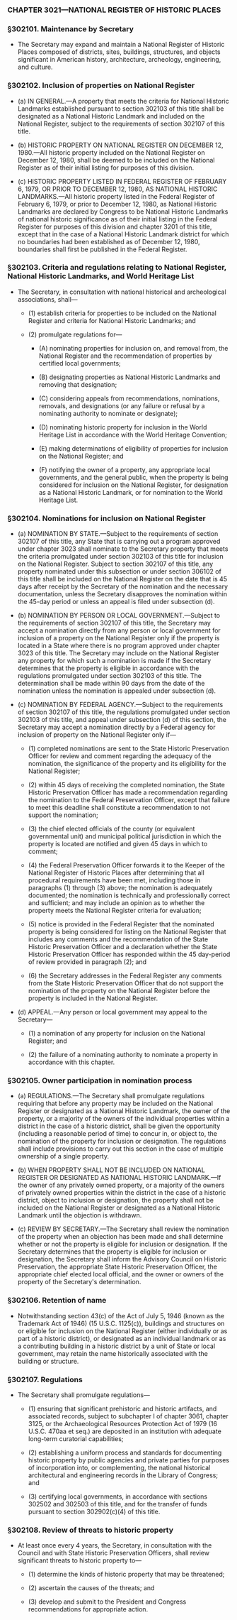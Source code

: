 ### **CHAPTER 3021—NATIONAL REGISTER OF HISTORIC PLACES**

### §302101. Maintenance by Secretary
* The Secretary may expand and maintain a National Register of Historic Places composed of districts, sites, buildings, structures, and objects significant in American history, architecture, archeology, engineering, and culture.

### §302102. Inclusion of properties on National Register
* (a) IN GENERAL.—A property that meets the criteria for National Historic Landmarks established pursuant to section 302103 of this title shall be designated as a National Historic Landmark and included on the National Register, subject to the requirements of section 302107 of this title.

* (b) HISTORIC PROPERTY ON NATIONAL REGISTER ON DECEMBER 12, 1980.—All historic property included on the National Register on December 12, 1980, shall be deemed to be included on the National Register as of their initial listing for purposes of this division.

* (c) HISTORIC PROPERTY LISTED IN FEDERAL REGISTER OF FEBRUARY 6, 1979, OR PRIOR TO DECEMBER 12, 1980, AS NATIONAL HISTORIC LANDMARKS.—All historic property listed in the Federal Register of February 6, 1979, or prior to December 12, 1980, as National Historic Landmarks are declared by Congress to be National Historic Landmarks of national historic significance as of their initial listing in the Federal Register for purposes of this division and chapter 3201 of this title, except that in the case of a National Historic Landmark district for which no boundaries had been established as of December 12, 1980, boundaries shall first be published in the Federal Register.

### §302103. Criteria and regulations relating to National Register, National Historic Landmarks, and World Heritage List
* The Secretary, in consultation with national historical and archeological associations, shall—

  * (1) establish criteria for properties to be included on the National Register and criteria for National Historic Landmarks; and

  * (2) promulgate regulations for—

    * (A) nominating properties for inclusion on, and removal from, the National Register and the recommendation of properties by certified local governments;

    * (B) designating properties as National Historic Landmarks and removing that designation;

    * (C) considering appeals from recommendations, nominations, removals, and designations (or any failure or refusal by a nominating authority to nominate or designate);

    * (D) nominating historic property for inclusion in the World Heritage List in accordance with the World Heritage Convention;

    * (E) making determinations of eligibility of properties for inclusion on the National Register; and

    * (F) notifying the owner of a property, any appropriate local governments, and the general public, when the property is being considered for inclusion on the National Register, for designation as a National Historic Landmark, or for nomination to the World Heritage List.

### §302104. Nominations for inclusion on National Register
* (a) NOMINATION BY STATE.—Subject to the requirements of section 302107 of this title, any State that is carrying out a program approved under chapter 3023 shall nominate to the Secretary property that meets the criteria promulgated under section 302103 of this title for inclusion on the National Register. Subject to section 302107 of this title, any property nominated under this subsection or under section 306102 of this title shall be included on the National Register on the date that is 45 days after receipt by the Secretary of the nomination and the necessary documentation, unless the Secretary disapproves the nomination within the 45-day period or unless an appeal is filed under subsection (d).

* (b) NOMINATION BY PERSON OR LOCAL GOVERNMENT.—Subject to the requirements of section 302107 of this title, the Secretary may accept a nomination directly from any person or local government for inclusion of a property on the National Register only if the property is located in a State where there is no program approved under chapter 3023 of this title. The Secretary may include on the National Register any property for which such a nomination is made if the Secretary determines that the property is eligible in accordance with the regulations promulgated under section 302103 of this title. The determination shall be made within 90 days from the date of the nomination unless the nomination is appealed under subsection (d).

* (c) NOMINATION BY FEDERAL AGENCY.—Subject to the requirements of section 302107 of this title, the regulations promulgated under section 302103 of this title, and appeal under subsection (d) of this section, the Secretary may accept a nomination directly by a Federal agency for inclusion of property on the National Register only if—

  * (1) completed nominations are sent to the State Historic Preservation Officer for review and comment regarding the adequacy of the nomination, the significance of the property and its eligibility for the National Register;

  * (2) within 45 days of receiving the completed nomination, the State Historic Preservation Officer has made a recommendation regarding the nomination to the Federal Preservation Officer, except that failure to meet this deadline shall constitute a recommendation to not support the nomination;

  * (3) the chief elected officials of the county (or equivalent governmental unit) and municipal political jurisdiction in which the property is located are notified and given 45 days in which to comment;

  * (4) the Federal Preservation Officer forwards it to the Keeper of the National Register of Historic Places after determining that all procedural requirements have been met, including those in paragraphs (1) through (3) above; the nomination is adequately documented; the nomination is technically and professionally correct and sufficient; and may include an opinion as to whether the property meets the National Register criteria for evaluation;

  * (5) notice is provided in the Federal Register that the nominated property is being considered for listing on the National Register that includes any comments and the recommendation of the State Historic Preservation Officer and a declaration whether the State Historic Preservation Officer has responded within the 45 day-period of review provided in paragraph (2); and

  * (6) the Secretary addresses in the Federal Register any comments from the State Historic Preservation Officer that do not support the nomination of the property on the National Register before the property is included in the National Register.


* (d) APPEAL.—Any person or local government may appeal to the Secretary—

  * (1) a nomination of any property for inclusion on the National Register; and

  * (2) the failure of a nominating authority to nominate a property in accordance with this chapter.

### §302105. Owner participation in nomination process
* (a) REGULATIONS.—The Secretary shall promulgate regulations requiring that before any property may be included on the National Register or designated as a National Historic Landmark, the owner of the property, or a majority of the owners of the individual properties within a district in the case of a historic district, shall be given the opportunity (including a reasonable period of time) to concur in, or object to, the nomination of the property for inclusion or designation. The regulations shall include provisions to carry out this section in the case of multiple ownership of a single property.

* (b) WHEN PROPERTY SHALL NOT BE INCLUDED ON NATIONAL REGISTER OR DESIGNATED AS NATIONAL HISTORIC LANDMARK.—If the owner of any privately owned property, or a majority of the owners of privately owned properties within the district in the case of a historic district, object to inclusion or designation, the property shall not be included on the National Register or designated as a National Historic Landmark until the objection is withdrawn.

* (c) REVIEW BY SECRETARY.—The Secretary shall review the nomination of the property when an objection has been made and shall determine whether or not the property is eligible for inclusion or designation. If the Secretary determines that the property is eligible for inclusion or designation, the Secretary shall inform the Advisory Council on Historic Preservation, the appropriate State Historic Preservation Officer, the appropriate chief elected local official, and the owner or owners of the property of the Secretary's determination.

### §302106. Retention of name
* Notwithstanding section 43(c) of the Act of July 5, 1946 (known as the Trademark Act of 1946) (15 U.S.C. 1125(c)), buildings and structures on or eligible for inclusion on the National Register (either individually or as part of a historic district), or designated as an individual landmark or as a contributing building in a historic district by a unit of State or local government, may retain the name historically associated with the building or structure.

### §302107. Regulations
* The Secretary shall promulgate regulations—

  * (1) ensuring that significant prehistoric and historic artifacts, and associated records, subject to subchapter I of chapter 3061, chapter 3125, or the Archaeological Resources Protection Act of 1979 (16 U.S.C. 470aa et seq.) are deposited in an institution with adequate long-term curatorial capabilities;

  * (2) establishing a uniform process and standards for documenting historic property by public agencies and private parties for purposes of incorporation into, or complementing, the national historical architectural and engineering records in the Library of Congress; and

  * (3) certifying local governments, in accordance with sections 302502 and 302503 of this title, and for the transfer of funds pursuant to section 302902(c)(4) of this title.

### §302108. Review of threats to historic property
* At least once every 4 years, the Secretary, in consultation with the Council and with State Historic Preservation Officers, shall review significant threats to historic property to—

  * (1) determine the kinds of historic property that may be threatened;

  * (2) ascertain the causes of the threats; and

  * (3) develop and submit to the President and Congress recommendations for appropriate action.